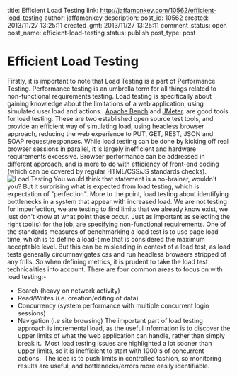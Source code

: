 title: Efficient Load Testing
link: http://jaffamonkey.com/10562/efficient-load-testing
author: jaffamonkey
description: 
post_id: 10562
created: 2013/11/27 13:25:11
created_gmt: 2013/11/27 13:25:11
comment_status: open
post_name: efficient-load-testing
status: publish
post_type: post

# Efficient Load Testing

Firstly, it is important to note that Load Testing is a part of Performance Testing. Performance testing is an umbrella term for all things related to non-functional requirements testing. Load testing is specifically about gaining knowledge about the limitations of a web application, using simulated user load and actions.  [Apache Bench](http://en.wikipedia.org/wiki/ApacheBench) and [JMeter](https://jmeter.apache.org/). are good tools for load testing. These are two established open source test tools, and provide an efficient way of simulating load, using headless browser approach, reducing the web experience to PUT, GET, REST, JSON and SOAP request/responses. While load testing can be done by kicking off real browser sessions in parallel, it is largely inefficient and hardware requirements excessive. Browser performance can be addressed in different approach, and is more to do with efficiency of front-end coding (which can be covered by regular HTML/CSS/JS standards checks). ![Load Testing](/wp-content/uploads/2013/11/operational-axiom-2_2.png) You would think that statement is a no-brainer, wouldn't you? But it surprising what is expected from load testing, which is expectation of "perfection". More to the point, load testing about identifying bottlenecks in a system that appear with increased load. We are not testing for imperfection, we are testing to find limits that we already know exist, we just don't know at what point these occur. Just as important as selecting the right tool(s) for the job, are specifying non-functional requirements. One of the standards measures of benchmarking a load test is to use page load time, which is to define a load-time that is considered the maximum acceptable level. But this can be misleading in context of a load test, as load tests generally circumnavigates css and run headless browsers stripped of any frills. So when defining metrics, it is prudent to take the load test technicalities into account. There are four common areas to focus on with load testing:- 

  * Search (heavy on network activity)
  * Read/Writes (i.e. creation/editing of data)
  * Concurrency (system performance with multiple concurrent login sessions)
  * Navigation (i.e site browsing)
The important part of load testing approach is incremental load, as the useful information is to discover the upper limits of what the web application can handle, rather than simply break it.  Most load testing issues are highlighted a lot sooner than upper limits, so it is inefficient to start with 1000's of concurrent actions.  The idea is to push limits in controlled fashion, so monitoring results are useful, and bottlenecks/errors more easily identifiable.
